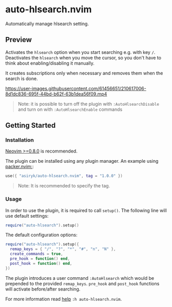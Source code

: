 # auto-hlsearch.nvim
Automatically manage hlsearch setting.

## Preview

Activates the `hlsearch` option when you start searching e.g. with key `/`. Deactivates the `hlsearch`
when you move the cursor, so you don't have to think about enabling/disabling it manually.

It creates subscriptions only when necessary and removes them when the search is done.

https://user-images.githubusercontent.com/61456651/210617006-8d1dc836-695f-44bd-b62f-63b1dea56f09.mp4

> Note: it is possible to turn off the plugin with `:AutoHlsearchDisable` and turn on with `:AutoHlsearchEnable` commands

## Getting Started

### Installation

[Neovim >=0.8.0](https://github.com/neovim/neovim/releases/tag/v0.8.0) is recommended.

The plugin can be installed using any plugin manager. An example using
[packer.nvim:](https://github.com/wbthomason/packer.nvim):

```lua
use({ "asiryk/auto-hlsearch.nvim", tag = "1.0.0" })
```

> Note: It is recommended to specify the tag.

### Usage

In order to use the plugin, it is required to call `setup()`. The following line will use default settings:

```lua
require("auto-hlsearch").setup()
```

The default configuration options:

```lua
require("auto-hlsearch").setup({
  remap_keys = { "/", "?", "*", "#", "n", "N" },
  create_commands = true,
  pre_hook = function() end,
  post_hook = function() end,
})
```

The plugin introduces a user command `:AutoHlsearch` which would be prepended to the provided `remap_keys`.
`pre_hook` and `post_hook` functions will activate before/after searching.

For more information read [help](./doc/auto-hlsearch.txt) `:h auto-hlsearch.nvim`.
